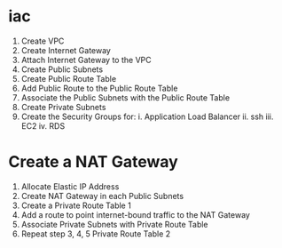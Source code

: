 # iac
1. Create VPC
2. Create Internet Gateway
3. Attach Internet Gateway to the VPC
4. Create Public Subnets
5. Create Public Route Table
6. Add Public Route to the Public Route Table
7. Associate the Public Subnets with the Public Route Table
8. Create Private Subnets
9. Create the Security Groups for:
    i. Application Load Balancer
    ii. ssh
    iii. EC2
    iv. RDS

# Create a NAT Gateway
1. Allocate Elastic IP Address
2. Create NAT Gateway in each Public Subnets
3. Create a Private Route Table 1
4. Add a route to point internet-bound traffic to the NAT Gateway
5. Associate Private Subnets with Private Route Table
6. Repeat step 3, 4, 5 Private Route Table 2